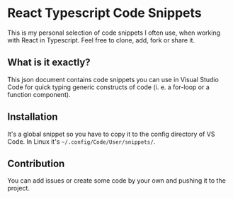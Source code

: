 # React Typescript Code Snippets
This is my personal selection of code snippets I often use, when working with React in Typescript. Feel free to clone,
add, fork or share it.

## What is it exactly?
This json document contains code snippets you can use in Visual Studio Code for quick typing generic constructs of code
(i. e. a for-loop or a function component).

## Installation
It's a global snippet so you have to copy it to the config directory of VS Code. In Linux it's 
`~/.config/Code/User/snippets/`.

## Contribution
You can add issues or create some code by your own and pushing it to the project.
